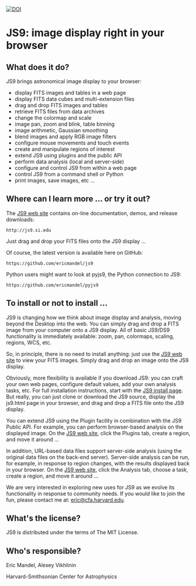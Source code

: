 [![DOI](https://zenodo.org/badge/DOI/10.5281/zenodo.160117.svg)](https://doi.org/10.5281/zenodo.160117)

JS9: image display right in your browser
========================================

What does it do?
----------------

JS9 brings astronomical image display to your browser:

  - display FITS images and tables in a web page
  - display FITS data cubes and multi-extension files
  - drag and drop FITS images and tables
  - retrieve FITS files from data archives
  - change the colormap and scale
  - image pan, zoom and blink, table binning
  - image arithmetic, Gaussian smoothing
  - blend images and apply RGB image filters
  - configure mouse movements and touch events
  - create and manipulate regions of interest
  - extend JS9 using plugins and the public API
  - perform data analysis (local and server-side)
  - configure and control JS9 from within a web page
  - control JS9 from a command shell or Python
  - print images, save images, etc ...

Where can I learn more ... or try it out?
---------------------------------------

The [JS9 web site](http://js9.si.edu) contains on-line documentation, demos, and release downloads:

    http://js9.si.edu

Just drag and drop your FITS files onto the JS9 display ...

Of course, the latest version is available here on GitHub:

    https://github.com/ericmandel/js9

Python users might want to look at pyjs9, the Python connection to JS9:

    https://github.com/ericmandel/pyjs9

To install or not to install ...
--------------------------------

JS9 is changing how we think about image display and analysis, moving
beyond the Desktop into the web. You can simply drag and drop a FITS
image from your computer onto a JS9 display. All of basic JS9/DS9
functionality is immediately available: zoom, pan, colormaps, scaling,
regions, WCS, etc.

So, in principle, there is no need to install anything: just use the 
[JS9 web site](http://js9.si.edu)
to view your FITS images. Simply drag and drop an image onto the JS9 display.

Obviously, more flexibility is available if you download JS9: you can
craft your own web pages, configure default values, add your own
analysis tasks, etc. For full installation instructions, start with
the [JS9 install page](http://js9.si.edu/js9/help/install.html). But
really, you can just clone or download the JS9 source, display the
js9.html page in your browser, and drag and drop a FITS file onto the
JS9 display.

You can extend JS9 using the Plugin facility in combination with the
JS9 Public API. For example, you can perform browser-based analysis on
the displayed image. On the [JS9 web site](http://js9.si.edu), click the
Plugins tab, create a region, and move it around ...

In addition, URL-based data files support server-side analysis (using
the original data files on the back-end server).  Server-side analysis
can be run, for example, in response to region changes, with the results
displayed back in your browser. On the [JS9 web site](http://js9.si.edu),
click the Analysis tab, choose a task, create a region, and move it around ...

We are very interested in exploring new uses for JS9 as we evolve its
functionality in response to community needs. If you would like to 
join the fun, please contact me at: eric@cfa.harvard.edu.

What's the license?
-------------------

JS9 is distributed under the terms of The MIT License.

Who's responsible?
-------------------

Eric Mandel, Alexey Vikhlinin

Harvard-Smithsonian Center for Astrophysics
